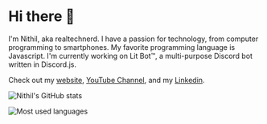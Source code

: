 # Hi there 👋

I'm Nithil, aka realtechnerd. I have a passion for technology, from computer programming to smartphones. My favorite programming language is Javascript. I'm currently working on Lit Bot&trade;, a multi-purpose Discord bot written in Discord.js.

Check out my [website](https://realtechnerd.github.io), [YouTube Channel](https://www.youtube.com/channel/UCX1JggjszwHCN6JNG2zwidQ), and my [Linkedin](https://www.linkedin.com/in/nithil-krishnaraj-889b161b1/).

![Nithil's GitHub stats](https://github-readme-stats.vercel.app/api?username=realtechnerd&show_icons=true&theme=dark)

![Most used languages](https://github-readme-stats.vercel.app/api/top-langs/?username=realtechnerd&layout=compact&langs_count=4&theme=dark)
